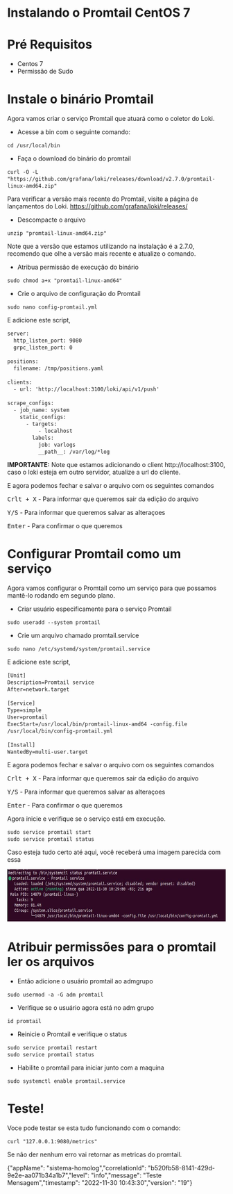 # Instalando o Promtail CentOS 7

# Pré Requisitos
- Centos 7
- Permissão de Sudo


# Instale o binário Promtail
Agora vamos criar o serviço Promtail que atuará como o coletor do Loki.

- Acesse a bin com o seguinte comando:
```
cd /usr/local/bin
```

- Faça o download do binário do promtail
```
curl -O -L "https://github.com/grafana/loki/releases/download/v2.7.0/promtail-linux-amd64.zip"
```

Para verificar a versão mais recente do Promtail, visite a página de lançamentos do Loki. https://github.com/grafana/loki/releases/


- Descompacte o arquivo
```
unzip "promtail-linux-amd64.zip"
```
Note que a versão que estamos utilizando na instalação é a 2.7.0, recomendo que olhe a versão mais recente e atualize o comando.

- Atribua permissão de execução do binário
```
sudo chmod a+x "promtail-linux-amd64"
```

- Crie o arquivo de configuração do Promtail
```
sudo nano config-promtail.yml
```

E adicione este script,
```
server:
  http_listen_port: 9080
  grpc_listen_port: 0

positions:
  filename: /tmp/positions.yaml

clients:
  - url: 'http://localhost:3100/loki/api/v1/push'

scrape_configs:
  - job_name: system
    static_configs:
      - targets:
          - localhost
        labels:
          job: varlogs
          __path__: /var/log/*log
```

**IMPORTANTE:** Note que estamos adicionando o client http://localhost:3100, caso o loki esteja em outro servidor, atualize a url do cliente.

E agora podemos fechar e salvar o arquivo com os seguintes comandos

<kbd>Crlt + X</kbd> - Para informar que queremos sair da edição do arquivo

<kbd>Y/S</kbd> - Para informar que queremos salvar as alteraçoes

<kbd>Enter</kbd> - Para confirmar o que queremos


# Configurar Promtail como um serviço
Agora vamos configurar o Promtail como um serviço para que possamos mantê-lo rodando em segundo plano.

- Criar usuário especificamente para o serviço Promtail
```
sudo useradd --system promtail
```
- Crie um arquivo chamado promtail.service
```
sudo nano /etc/systemd/system/promtail.service
```

E adicione este script,
```
[Unit]
Description=Promtail service
After=network.target

[Service]
Type=simple
User=promtail
ExecStart=/usr/local/bin/promtail-linux-amd64 -config.file /usr/local/bin/config-promtail.yml

[Install]
WantedBy=multi-user.target
```

E agora podemos fechar e salvar o arquivo com os seguintes comandos

<kbd>Crlt + X</kbd> - Para informar que queremos sair da edição do arquivo

<kbd>Y/S</kbd> - Para informar que queremos salvar as alteraçoes

<kbd>Enter</kbd> - Para confirmar o que queremos

Agora inicie e verifique se o serviço está em execução.
```
sudo service promtail start
sudo service promtail status
```

Caso esteja tudo certo até aqui, você receberá uma imagem parecida com essa

<img src="images/promtail-is-running.jpg" height="120">

# Atribuir permissões para o promtail ler os arquivos

- Então adicione o usuário promtail ao admgrupo

```
sudo usermod -a -G adm promtail
```

- Verifique se o usuário agora está no adm grupo
```
id promtail
```

- Reinicie o Promtail e verifique o status
```
sudo service promtail restart
sudo service promtail status
```

- Habilite o promtail para iniciar junto com a maquina
```
sudo systemctl enable promtail.service
```

# Teste!

Voce pode testar se esta tudo funcionando com o comando:

```
curl "127.0.0.1:9080/metrics"
```

Se não der nenhum erro vai retornar as metricas do promtail.


	
{"appName": "sistema-homolog","correlationId": "b520fb58-8141-429d-9e2e-aa071b34a1b7","level": "info","message": "Teste Mensagem","timestamp": "2022-11-30 10:43:30","version": "19"}